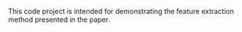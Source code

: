 This code project is intended for demonstrating the feature extraction method presented in the paper.